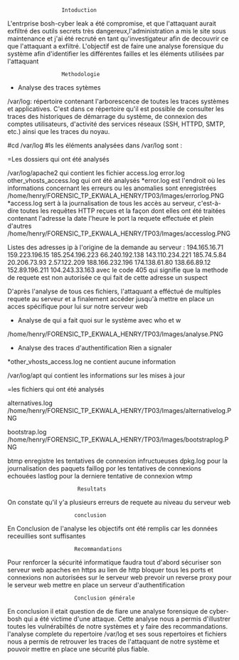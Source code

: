                      Intoduction


L'entrprise bosh-cyber leak  a été compromise, et que l'attaquant aurait exfiltré des outils secrets très dangereux,l'administration a mis le site sous maintenance et j'ai été recruté en tant qu'investigateur afin de decouvrir ce que l'attaquant a exfiltré. L'objectif est de faire une analyse forensique du système afin d'identifier les différentes failles et les éléments utilisées par l'attaquant


                     Methodologie

- Analyse des traces sytèmes

/var/log: répertoire contenant l'arborescence de toutes les traces systèmes et applicatives. C'est dans ce répertoire qu'il est possible de consulter les traces des historiques de démarrage du système, de connexion des comptes utilisateurs, d'activité des services réseaux (SSH, HTTPD, SMTP, etc.) ainsi que les traces du noyau.

#cd /var/log
#ls
les éléments analysées dans /var/log sont :

=Les dossiers qui ont été analysés

/var/log/apache2 qui contient les fichier access.log  error.log  other_vhosts_access.log qui ont été analysés
*error.log est l'endroit où les informations concernant les erreurs ou les anomalies sont enregistrées 
/home/henry/FORENSIC_TP_EKWALA_HENRY/TP03/Images/errorlog.PNG
*access.log sert à la journalisation de tous les accès au serveur, c'est-à-dire toutes les requêtes HTTP reçues et la façon dont elles ont été traitées contenant l'adresse la date l'heure le port la requete effectuée et plein d'autres
/home/henry/FORENSIC_TP_EKWALA_HENRY/TP03/Images/accesslog.PNG

Listes des adresses ip à l'origine de la demande au serveur :
194.165.16.71
159.223.196.15
185.254.196.223
66.240.192.138 
143.110.234.221 
185.74.5.84 
20.206.73.93 
2.57.122.209 
188.166.232.196
174.138.61.80 
138.66.89.12 
152.89.196.211 
104.243.33.163 avec le code 405 qui signifie que la methode de requete est non autorisée ce qui fait de cette adresse un suspect

D'après l'analyse de tous ces fichiers, l'attaquant a efféctué de multiples requete au serveur et a finalement accéder jusqu'à  mettre en place un acces spécifique pour lui sur notre serveur web

- Analyse de qui a fait quoi sur le système avec who et w

/home/henry/FORENSIC_TP_EKWALA_HENRY/TP03/Images/analyse.PNG


- Analyse des traces d'authentification 
Rien a signaler 

*other_vhosts_access.log ne contient aucune information

/var/log/apt qui contient les informations sur les mises à jour


=les fichiers qui ont été analysés

alternatives.log
/home/henry/FORENSIC_TP_EKWALA_HENRY/TP03/Images/alternativelog.PNG

bootstrap.log
/home/henry/FORENSIC_TP_EKWALA_HENRY/TP03/Images/bootstraplog.PNG

btmp enregistre les tentatives de connexion infructueuses
dpkg.log pour la journalisation des paquets
faillog por les tentatives de connexions echouées
lastlog pour la derniere tentative de connexion
wtmp

                          Resultats

On constate qu'il y'a plusieurs erreurs de requete au niveau du serveur web




                         conclusion

En Conclusion de l'analyse les objectifs ont  été remplis car les données receuillies sont  suffisantes 




                         Recommandations

Pour renforcer la sécurité informatique faudra tout d'abord sécuriser son serveur web apaches en https au lien de http
bloquer tous les ports et connexions  non autorisées sur le serveur web
prevoir un reverse proxy pour le serveur web
mettre en place un serveur d'authentification


                         Conclusion générale 

En conclusion il etait question de de fiare une analyse forensique de cyber-bosh qui a été victime d'une attaque.
Cette analyse nous a permis d'illustrer toutes les vulnérabiltés de notre systèmes et y faire des recommandations.
l'analyse complete du repertoire /var/log et ses sous repertoires et fichiers nous a permis de retrouver les traces de l'attaquant de notre système et pouvoir mettre en place une sécurité plus fiable. 
